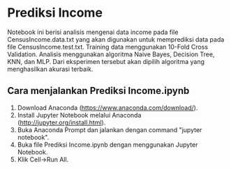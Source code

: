 # Prediksi Income

Notebook ini berisi analisis mengenai data income pada file CensusIncome.data.txt yang akan digunakan untuk memprediksi data pada file CensusIncome.test.txt.
Training data menggunakan 10-Fold Cross Validation.
Analisis menggunakan algoritma Naive Bayes, Decision Tree, KNN, dan MLP. Dari eksperimen tersebut akan dipilih algoritma yang menghasilkan akurasi terbaik.

## Cara menjalankan Prediksi Income.ipynb
1. Download Anaconda (https://www.anaconda.com/download/).
2. Install Jupyter Notebook melalui Anaconda (http://jupyter.org/install.html).
3. Buka Anaconda Prompt dan jalankan dengan command "jupyter notebook".
4. Buka file Prediksi Income.ipynb dengan menggunakan Jupyter Notebook.
5. Klik Cell->Run All.
